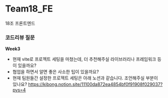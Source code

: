 # Team18_FE
18조 프론트엔드

### 코드리뷰 질문
**Week3**
- 현재 vite로 프로젝트 세팅을 마쳤는데, 더 추천해주실 라이브러리나 프레임워크 등 이 있을까요?
- 협업을 하면서 알면 좋은 사소한 팁이 있을까요?
- 현재 팀원들간 설정한 프로젝트 세팅은 아래 노션과 같습니다. 조언해주실 부분이 있나요?
  https://kibong.notion.site/11100da872ea4854bf0f91908f029037?pvs=4
